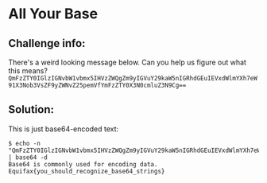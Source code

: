 All Your Base
=============

## Challenge info:

There's a weird looking message below. Can you help us figure out what this means?
`QmFzZTY0IGlzIGNvbW1vbmx5IHVzZWQgZm9yIGVuY29kaW5nIGRhdGEuIEVxdWlmYXh7eW91X3Nob3VsZF9yZWNvZ25pemVfYmFzZTY0X3N0cmluZ3N9Cg==`

## Solution:

This is just base64-encoded text:

```
$ echo -n "QmFzZTY0IGlzIGNvbW1vbmx5IHVzZWQgZm9yIGVuY29kaW5nIGRhdGEuIEVxdWlmYXh7eW91X3Nob3VsZF9yZWNvZ25pemVfYmFzZTY0X3N0cmluZ3N9Cg==" | base64 -d
Base64 is commonly used for encoding data. Equifax{you_should_recognize_base64_strings}
```
